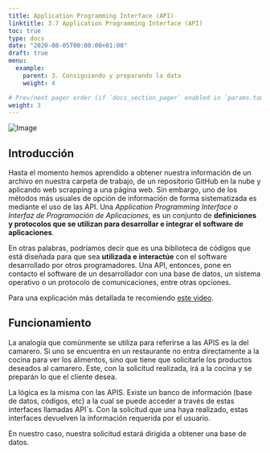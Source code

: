 ```yaml
---
title: Application Programming Interface (API)
linktitle: 3.7 Application Programming Interface (API)
toc: true
type: docs
date: "2020-08-05T00:00:00+01:00"
draft: true
menu:
  example:
    parent: 3. Consiguiendo y preparando la data
    weight: 4

# Prev/next pager order (if `docs_section_pager` enabled in `params.toml`)
weight: 3
---
```


![Image](/cursos/3-6-1.jpg)

## Introducción

Hasta el momento hemos aprendido a obtener nuestra información de un archivo en nuestra carpeta de trabajo, de un repositorio GitHub en la nube y aplicando web scrapping a una página web. Sin embargo, uno de los métodos más usuales de opción de información de forma sistematizada es mediante el uso de las API. Una *Application Programming Interface o Interfaz de Programación de Aplicaciones*, es un conjunto de **definiciones y protocolos que se utilizan para desarrollar e integrar el software de aplicaciones**.

En otras palabras, podríamos decir que es una biblioteca de códigos que está diseñada para que sea **utilizada e interactúe** con el software desarrollado por otros programadores. Una API, entonces, pone en contacto el software de un desarrollador con una base de datos, un sistema operativo o un protocolo de comunicaciones, entre otras opciones. 

Para una explicación más detallada te recomiendo [este video](https://www.youtube.com/watch?v=u2Ms34GE14U).

## Funcionamiento

La analogía que comúnmente se utiliza para referirse a las APIS es la del camarero. Si uno se encuentra en un restaurante no entra directamente a la cocina para ver los alimentos, sino que tiene que solicitarle los productos deseados al camarero. Este, con la solicitud realizada, irá a la cocina y se preparán lo que el cliente desea. 

La lógica es la misma con las APIS. Existe un banco de información (base de datos, códigos, etc) a la cual se puede acceder a través de estas interfaces llamadas API´s. Con la solicitud que una haya realizado, estas interfaces devuelven la información requerida por el usuario.

En nuestro caso, nuestra solicitud estará dirigida a obtener una base de datos. 

